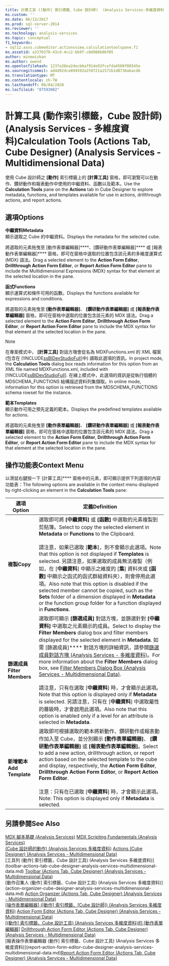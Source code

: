 ```yaml
---
title: 計算工具 ([動作] 索引標籤、Cube 設計師)  (Analysis Services-多維度資料) |Microsoft Docs
ms.custom: ''
ms.date: 06/13/2017
ms.prod: sql-server-2014
ms.reviewer: ''
ms.technology: analysis-services
ms.topic: conceptual
f1_keywords:
- sql12.asvs.cubeeditor.actionsview.calculationtoolspane.f1
ms.assetid: a3370370-43cd-4cc2-bb9f-c0d988b96f05
author: minewiskan
ms.author: owend
ms.openlocfilehash: 123fa38ea2decb6af914e93fcefda4508f08545e
ms.sourcegitcommit: ad4d92dce894592a259721a1571b1d8736abacdb
ms.translationtype: MT
ms.contentlocale: zh-TW
ms.lasthandoff: 08/04/2020
ms.locfileid: "87593082"
---
```

# <a name="calculation-tools-actions-tab-cube-designer-analysis-services---multidimensional-data"></a><span data-ttu-id="923b5-102">計算工具 (動作索引標籤，Cube 設計師) (Analysis Services - 多維度資料)</span><span class="sxs-lookup"><span data-stu-id="923b5-102">Calculation Tools (Actions Tab, Cube Designer) (Analysis Services - Multidimensional Data)</span></span>
  <span data-ttu-id="923b5-103">使用 Cube 設計師之 **[動作]** 索引標籤上的 **[計算工具]** 窗格，即可瀏覽可以在動作、鑽研動作和報表動作中使用的中繼資料、函數以及範本。</span><span class="sxs-lookup"><span data-stu-id="923b5-103">Use the **Calculation Tools** pane on the **Actions** tab in Cube Designer to explore metadata, functions, and templates available for use in actions, drillthrough actions, and report actions.</span></span>  
  
## <a name="options"></a><span data-ttu-id="923b5-104">選項</span><span class="sxs-lookup"><span data-stu-id="923b5-104">Options</span></span>  
 <span data-ttu-id="923b5-105">**中繼資料**</span><span class="sxs-lookup"><span data-stu-id="923b5-105">**Metadata**</span></span>  
 <span data-ttu-id="923b5-106">顯示選取之 Cube 的中繼資料。</span><span class="sxs-lookup"><span data-stu-id="923b5-106">Displays the metadata for the selected cube.</span></span>  
  
 <span data-ttu-id="923b5-107">將選取的元素拖曳至 [動作表單編輯器]\*\*\*\*、[鑽研動作表單編輯器]\*\*\*\* 或 [報表動作表單編輯器]\*\*\*\* 窗格，即可在窗格中選取的位置包含該元素的多維度運算式 (MDX) 語法。</span><span class="sxs-lookup"><span data-stu-id="923b5-107">Drag a selected element to the **Action Form Editor**, **Drillthrough Action Form Editor**, or **Report Action Form Editor** pane to include the Multidimensional Expressions (MDX) syntax for that element at the selected location in the pane.</span></span>  
  
 <span data-ttu-id="923b5-108">**函式**</span><span class="sxs-lookup"><span data-stu-id="923b5-108">**Functions**</span></span>  
 <span data-ttu-id="923b5-109">顯示運算式和條件可用的函數。</span><span class="sxs-lookup"><span data-stu-id="923b5-109">Displays the functions available for expressions and conditions.</span></span>  
  
 <span data-ttu-id="923b5-110">將選取的元素拖曳至 **[動作表單編輯器]**、 **[鑽研動作表單編輯器]** 或 **[報表動作表單編輯器]** 窗格，即可在窗格中選取的位置包含該元素的 MDX 語法。</span><span class="sxs-lookup"><span data-stu-id="923b5-110">Drag a selected element to the **Action Form Editor**, **Drillthrough Action Form Editor**, or **Report Action Form Editor** pane to include the MDX syntax for that element at the selected location in the pane.</span></span>  
  
> [!NOTE]  
>  <span data-ttu-id="923b5-111">在專案模式中， **[計算工具]** 對話方塊會從名為 MDXFunctions.xml 的 XML 檔案 (包含在 [!INCLUDE[ssBIDevStudioFull](../includes/ssbidevstudiofull-md.md)]中) 讀取此選項的資訊。</span><span class="sxs-lookup"><span data-stu-id="923b5-111">In project mode, the **Calculation Tools** dialog box reads information for this option from an XML file named MDXFunctions.xml, included with [!INCLUDE[ssBIDevStudioFull](../includes/ssbidevstudiofull-md.md)].</span></span> <span data-ttu-id="923b5-112">在線上模式中，此選項的資訊是從執行個體的 MDSCHEMA_FUNCTIONS 結構描述資料列集擷取。</span><span class="sxs-lookup"><span data-stu-id="923b5-112">In online mode, information for this option is retrieved from the MDSCHEMA_FUNCTIONS schema rowset for the instance.</span></span>  
  
 <span data-ttu-id="923b5-113">**範本**</span><span class="sxs-lookup"><span data-stu-id="923b5-113">**Templates**</span></span>  
 <span data-ttu-id="923b5-114">顯示動作可用之預先定義的範本。</span><span class="sxs-lookup"><span data-stu-id="923b5-114">Displays the predefined templates available for actions.</span></span>  
  
 <span data-ttu-id="923b5-115">將選取的元素拖曳至 **[動作表單編輯器]**、 **[鑽研動作表單編輯器]** 或 **[報表動作表單編輯器]** 窗格，即可在窗格中選取的位置包含該元素的 MDX 語法。</span><span class="sxs-lookup"><span data-stu-id="923b5-115">Drag a selected element to the **Action Form Editor**, **Drillthrough Action Form Editor**, or **Report Action Form Editor** pane to include the MDX syntax for that element at the selected location in the pane.</span></span>  
  
## <a name="context-menu"></a><span data-ttu-id="923b5-116">操作功能表</span><span class="sxs-lookup"><span data-stu-id="923b5-116">Context Menu</span></span>  
 <span data-ttu-id="923b5-117">以滑鼠右鍵按一下 [計算工具]\*\*\*\* 窗格中的元素，即可顯示提供下列選項的內容功能表：</span><span class="sxs-lookup"><span data-stu-id="923b5-117">The following options are available in the context menu displayed by right-clicking an element in the **Calculation Tools** pane:</span></span>  
  
|<span data-ttu-id="923b5-118">選項</span><span class="sxs-lookup"><span data-stu-id="923b5-118">Option</span></span>|<span data-ttu-id="923b5-119">定義</span><span class="sxs-lookup"><span data-stu-id="923b5-119">Definition</span></span>|  
|------------|----------------|  
|<span data-ttu-id="923b5-120">**複製**</span><span class="sxs-lookup"><span data-stu-id="923b5-120">**Copy**</span></span>|<span data-ttu-id="923b5-121">選取即可將 **[中繼資料]** 或 **[函數]** 中選取的元素複製到剪貼簿。</span><span class="sxs-lookup"><span data-stu-id="923b5-121">Select to copy the selected element in **Metadata** or **Functions** to the Clipboard.</span></span><br /><br /> <span data-ttu-id="923b5-122">請注意，如果已選取 [**範本**]，則不會顯示此選項。</span><span class="sxs-lookup"><span data-stu-id="923b5-122">Note that this option is not displayed if **Templates** is selected.</span></span> <span data-ttu-id="923b5-123">另請注意，如果選取的成員無法複製（例如，在 [**中繼資料**] 中顯示之維度的 [**集**] 資料夾或 **[函數]** 中顯示之函式的函式群組資料夾），則會停用此選項。</span><span class="sxs-lookup"><span data-stu-id="923b5-123">Also note that this option is disabled if the selected member cannot be copied, such as the **Sets** folder of a dimension displayed in **Metadata** or the function group folder for a function displayed in **Functions**.</span></span>|  
|<span data-ttu-id="923b5-124">**篩選成員**</span><span class="sxs-lookup"><span data-stu-id="923b5-124">**Filter Members**</span></span>|<span data-ttu-id="923b5-125">選取即可顯示 **[篩選成員]** 對話方塊，並篩選針對 **[中繼資料]** 中選取之元素顯示的成員。</span><span class="sxs-lookup"><span data-stu-id="923b5-125">Select to display the **Filter Members** dialog box and filter members displayed for the selected element in **Metadata**.</span></span> <span data-ttu-id="923b5-126">如需 [篩選成員]\*\*\*\* 對話方塊的詳細資訊，請參閱[篩選成員對話方塊 &#40;Analysis Services - 多維度資料&#41;](filter-members-dialog-box-analysis-services-multidimensional-data.md)。</span><span class="sxs-lookup"><span data-stu-id="923b5-126">For more information about the **Filter Members** dialog box, see [Filter Members Dialog Box &#40;Analysis Services - Multidimensional Data&#41;](filter-members-dialog-box-analysis-services-multidimensional-data.md).</span></span><br /><br /> <span data-ttu-id="923b5-127">請注意，只有在選取 [**中繼資料**] 時，才會顯示此選項。</span><span class="sxs-lookup"><span data-stu-id="923b5-127">Note that this option is displayed only if **Metadata** is selected.</span></span> <span data-ttu-id="923b5-128">另請注意，只有在 [**中繼資料**] 中選取屬性的層級時，才會啟用此選項。</span><span class="sxs-lookup"><span data-stu-id="923b5-128">Also note that this option is enabled only if a level for an attribute is selected in **Metadata**.</span></span>|  
|<span data-ttu-id="923b5-129">**新增範本**</span><span class="sxs-lookup"><span data-stu-id="923b5-129">**Add Template**</span></span>|<span data-ttu-id="923b5-130">選取即可根據選取的範本將新動作、鑽研動作或報表動作加入至 Cube，並分別顯示 **[動作表單編輯器]**、 **[鑽研動作表單編輯器]** 或 **[報表動作表單編輯器]**。</span><span class="sxs-lookup"><span data-stu-id="923b5-130">Select to add a new action, drillthrough action, or report action based on the selected template to the cube and display, respectively, the **Action Form Editor**, **Drillthrough Action Form Editor**, or **Report Action Form Editor**.</span></span><br /><br /> <span data-ttu-id="923b5-131">注意：只有在已選取 [**中繼資料**] 時，才會顯示此選項。</span><span class="sxs-lookup"><span data-stu-id="923b5-131">Note: This option is displayed only if **Metadata** is selected.</span></span>|  
  
## <a name="see-also"></a><span data-ttu-id="923b5-132">另請參閱</span><span class="sxs-lookup"><span data-stu-id="923b5-132">See Also</span></span>  
 <span data-ttu-id="923b5-133">[MDX 腳本基礎 &#40;Analysis Services&#41;](multidimensional-models/mdx/mdx-scripting-fundamentals-analysis-services.md) </span><span class="sxs-lookup"><span data-stu-id="923b5-133">[MDX Scripting Fundamentals &#40;Analysis Services&#41;](multidimensional-models/mdx/mdx-scripting-fundamentals-analysis-services.md) </span></span>  
 <span data-ttu-id="923b5-134">[&#40;Cube 設計師的動作&#41; &#40;Analysis Services 多維度資料&#41;](actions-cube-designer-analysis-services-multidimensional-data.md) </span><span class="sxs-lookup"><span data-stu-id="923b5-134">[Actions &#40;Cube Designer&#41; &#40;Analysis Services - Multidimensional Data&#41;](actions-cube-designer-analysis-services-multidimensional-data.md) </span></span>  
 <span data-ttu-id="923b5-135">[工具列 &#40;動作] 索引標籤，Cube 設計工具&#41; &#40;Analysis Services 多維度資料&#41;](toolbar-actions-tab-cube-designer-analysis-services-multidimensional-data.md) </span><span class="sxs-lookup"><span data-stu-id="923b5-135">[Toolbar &#40;Actions Tab, Cube Designer&#41; &#40;Analysis Services - Multidimensional Data&#41;](toolbar-actions-tab-cube-designer-analysis-services-multidimensional-data.md) </span></span>  
 <span data-ttu-id="923b5-136">[動作召集人 &#40;動作] 索引標籤、Cube 設計工具&#41; &#40;Analysis Services 多維度資料&#41;](action-organizer-cube-designer-analysis-services-multidimensional-data.md) </span><span class="sxs-lookup"><span data-stu-id="923b5-136">[Action Organizer &#40;Actions Tab, Cube Designer&#41; &#40;Analysis Services - Multidimensional Data&#41;](action-organizer-cube-designer-analysis-services-multidimensional-data.md) </span></span>  
 <span data-ttu-id="923b5-137">[[操作表單編輯器] &#40;[動作] 索引標籤、[Cube 設計師]&#41; &#40;Analysis Services 多維度資料&#41;](action-form-editor-cube-designer-analysis-services-multidimensional-data.md) </span><span class="sxs-lookup"><span data-stu-id="923b5-137">[Action Form Editor &#40;Actions Tab, Cube Designer&#41; &#40;Analysis Services - Multidimensional Data&#41;](action-form-editor-cube-designer-analysis-services-multidimensional-data.md) </span></span>  
 <span data-ttu-id="923b5-138">[[&#40;動作] 索引標籤、Cube 設計工具&#41; &#40;Analysis Services 多維度資料&#41;的 [動作表單編輯器]](drillthrough-action-form-editor-cube-designer-analysis-services-multidimensional-data.md) </span><span class="sxs-lookup"><span data-stu-id="923b5-138">[Drillthrough Action Form Editor &#40;Actions Tab, Cube Designer&#41; &#40;Analysis Services - Multidimensional Data&#41;](drillthrough-action-form-editor-cube-designer-analysis-services-multidimensional-data.md) </span></span>  
 <span data-ttu-id="923b5-139">[報表操作表單編輯器 &#40;動作] 索引標籤、Cube 設計工具&#41; &#40;Analysis Services 多維度資料&#41;](report-action-form-editor-cube-designer-analysis-services-multidimensional-data.md)</span><span class="sxs-lookup"><span data-stu-id="923b5-139">[Report Action Form Editor &#40;Actions Tab, Cube Designer&#41; &#40;Analysis Services - Multidimensional Data&#41;](report-action-form-editor-cube-designer-analysis-services-multidimensional-data.md)</span></span>  
  
  
